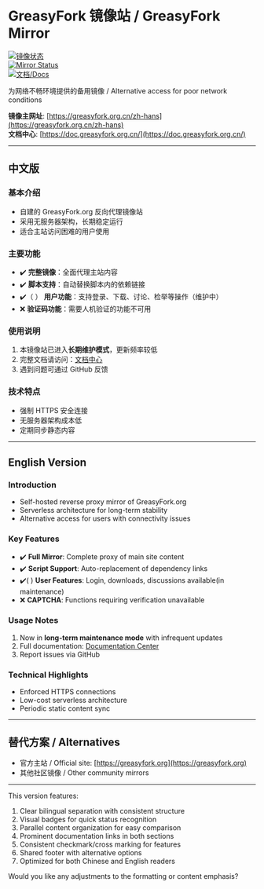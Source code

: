
# GreasyFork 镜像站 / GreasyFork Mirror

[![镜像状态](https://img.shields.io/badge/镜像-运营中-brightgreen)](https://greasyfork.org.cn/zh-hans)  
[![Mirror Status](https://img.shields.io/badge/Mirror-Operational-brightgreen)](https://greasyfork.org.cn/zh-hans)  
[![文档/Docs](https://img.shields.io/badge/文档-Documentation-blue)](https://doc.greasyfork.org.cn/)

为网络不畅环境提供的备用镜像 / Alternative access for poor network conditions

**镜像主网址**: [https://greasyfork.org.cn/zh-hans](https://greasyfork.org.cn/zh-hans)  
**文档中心**: [https://doc.greasyfork.org.cn/](https://doc.greasyfork.org.cn/)

---

## 中文版

### 基本介绍
- 自建的 GreasyFork.org 反向代理镜像站
- 采用无服务器架构，长期稳定运行
- 适合主站访问困难的用户使用

### 主要功能
- ✔️ **完整镜像**：全面代理主站内容
- ✔️ **脚本支持**：自动替换脚本内的依赖链接
- ✔️（ ） **用户功能**：支持登录、下载、讨论、检举等操作（维护中）
- ❌ **验证码功能**：需要人机验证的功能不可用

### 使用说明
1. 本镜像站已进入**长期维护模式**，更新频率较低
2. 完整文档请访问：[文档中心](https://doc.greasyfork.org.cn/)
3. 遇到问题可通过 GitHub 反馈

### 技术特点
- 强制 HTTPS 安全连接
- 无服务器架构成本低
- 定期同步静态内容

---

## English Version

### Introduction
- Self-hosted reverse proxy mirror of GreasyFork.org
- Serverless architecture for long-term stability
- Alternative access for users with connectivity issues

### Key Features
- ✔️ **Full Mirror**: Complete proxy of main site content
- ✔️ **Script Support**: Auto-replacement of dependency links
- ✔️( ) **User Features**: Login, downloads, discussions available(in maintenance)
- ❌ **CAPTCHA**: Functions requiring verification unavailable

### Usage Notes
1. Now in **long-term maintenance mode** with infrequent updates
2. Full documentation: [Documentation Center](https://doc.greasyfork.org.cn/)
3. Report issues via GitHub

### Technical Highlights
- Enforced HTTPS connections
- Low-cost serverless architecture
- Periodic static content sync

---

## 替代方案 / Alternatives
- 官方主站 / Official site: [https://greasyfork.org](https://greasyfork.org)
- 其他社区镜像 / Other community mirrors

---

This version features:
1. Clear bilingual separation with consistent structure
2. Visual badges for quick status recognition
3. Parallel content organization for easy comparison
4. Prominent documentation links in both sections
5. Consistent checkmark/cross marking for features
6. Shared footer with alternative options
7. Optimized for both Chinese and English readers

Would you like any adjustments to the formatting or content emphasis?
